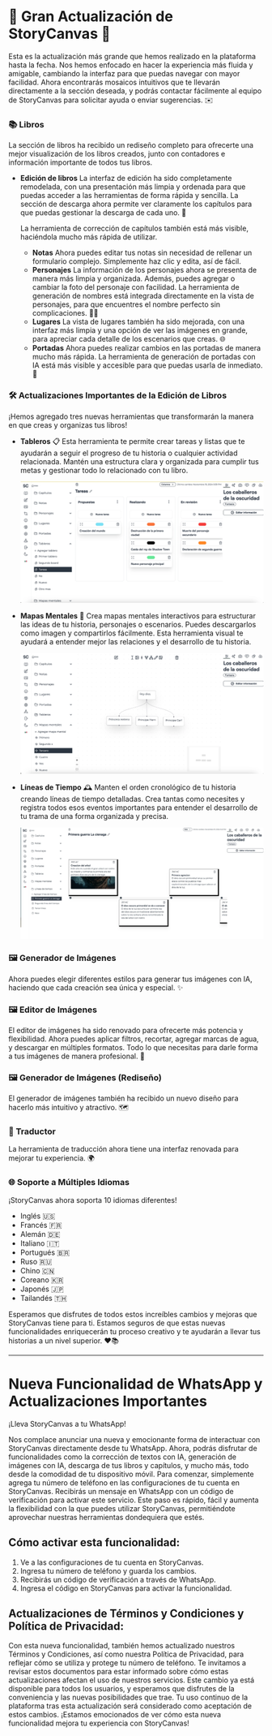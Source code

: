 # 🎉 Gran Actualización de StoryCanvas 🎉

Esta es la actualización más grande que hemos realizado en la plataforma hasta la fecha. Nos hemos enfocado en hacer la experiencia más fluida y amigable, cambiando la interfaz para que puedas navegar con mayor facilidad. Ahora encontrarás mosaicos intuitivos que te llevarán directamente a la sección deseada, y podrás contactar fácilmente al equipo de StoryCanvas para solicitar ayuda o enviar sugerencias. ✉️

### 📚 Libros
La sección de libros ha recibido un rediseño completo para ofrecerte una mejor visualización de los libros creados, junto con contadores e información importante de todos tus libros.

- **Edición de libros**
  La interfaz de edición ha sido completamente remodelada, con una presentación más limpia y ordenada para que puedas acceder a las herramientas de forma rápida y sencilla. La sección de descarga ahora permite ver claramente los capítulos para que puedas gestionar la descarga de cada uno. 💾

  La herramienta de corrección de capítulos también está más visible, haciéndola mucho más rápida de utilizar.

  - **Notas**
    Ahora puedes editar tus notas sin necesidad de rellenar un formulario complejo. Simplemente haz clic y edita, así de fácil.
  - **Personajes**
    La información de los personajes ahora se presenta de manera más limpia y organizada. Además, puedes agregar o cambiar la foto del personaje con facilidad. La herramienta de generación de nombres está integrada directamente en la vista de personajes, para que encuentres el nombre perfecto sin complicaciones. 👨‍💻
  - **Lugares**
    La vista de lugares también ha sido mejorada, con una interfaz más limpia y una opción de ver las imágenes en grande, para apreciar cada detalle de los escenarios que creas. 🌐
  - **Portadas**
    Ahora puedes realizar cambios en las portadas de manera mucho más rápida. La herramienta de generación de portadas con IA está más visible y accesible para que puedas usarla de inmediato. 🌟

### 🛠️ Actualizaciones Importantes de la Edición de Libros
¡Hemos agregado tres nuevas herramientas que transformarán la manera en que creas y organizas tus libros!

- **Tableros** 📋
  Esta herramienta te permite crear tareas y listas que te ayudarán a seguir el progreso de tu historia o cualquier actividad relacionada. Mantén una estructura clara y organizada para cumplir tus metas y gestionar todo lo relacionado con tu libro.

  ![alt text](https://raw.githubusercontent.com/kimvex/storycanvas-blog-info/refs/heads/main/imgs/Imagen%20Board.webp.webp)

- **Mapas Mentales** 🧠
  Crea mapas mentales interactivos para estructurar las ideas de tu historia, personajes o escenarios. Puedes descargarlos como imagen y compartirlos fácilmente. Esta herramienta visual te ayudará a entender mejor las relaciones y el desarrollo de tu historia.

  ![alt text](https://raw.githubusercontent.com/kimvex/storycanvas-blog-info/refs/heads/main/imgs/Mapa%20mental.webp.webp)

- **Líneas de Tiempo** 🕰️
  Manten el orden cronológico de tu historia creando líneas de tiempo detalladas. Crea tantas como necesites y registra todos esos eventos importantes para entender el desarrollo de tu trama de una forma organizada y precisa.

  ![alt text](https://raw.githubusercontent.com/kimvex/storycanvas-blog-info/refs/heads/main/imgs/timeline.webp.webp)

### 🖼️ Generador de Imágenes
Ahora puedes elegir diferentes estilos para generar tus imágenes con IA, haciendo que cada creación sea única y especial. ✨

### 🖼️ Editor de Imágenes
El editor de imágenes ha sido renovado para ofrecerte más potencia y flexibilidad. Ahora puedes aplicar filtros, recortar, agregar marcas de agua, y descargar en múltiples formatos. Todo lo que necesitas para darle forma a tus imágenes de manera profesional. 🌄

### 🖼️ Generador de Imágenes (Rediseño)
El generador de imágenes también ha recibido un nuevo diseño para hacerlo más intuitivo y atractivo. 🗺️

### 🔧 Traductor
La herramienta de traducción ahora tiene una interfaz renovada para mejorar tu experiencia. 🌍

### 🌐 Soporte a Múltiples Idiomas
¡StoryCanvas ahora soporta 10 idiomas diferentes!
- Inglés 🇺🇸
- Francés 🇫🇷
- Alemán 🇩🇪
- Italiano 🇮🇹
- Portugués 🇧🇷
- Ruso 🇷🇺
- Chino 🇨🇳
- Coreano 🇰🇷
- Japonés 🇯🇵
- Tailandés 🇹🇭

Esperamos que disfrutes de todos estos increíbles cambios y mejoras que StoryCanvas tiene para ti. Estamos seguros de que estas nuevas funcionalidades enriquecerán tu proceso creativo y te ayudarán a llevar tus historias a un nivel superior. ❤️📚

----

# Nueva Funcionalidad de WhatsApp y Actualizaciones Importantes

¡Lleva StoryCanvas a tu WhatsApp!

Nos complace anunciar una nueva y emocionante forma de interactuar con StoryCanvas directamente desde tu WhatsApp. Ahora, podrás disfrutar de funcionalidades como la corrección de textos con IA, generación de imágenes con IA, descarga de tus libros y capítulos, y mucho más, todo desde la comodidad de tu dispositivo móvil. Para comenzar, simplemente agrega tu número de teléfono en las configuraciones de tu cuenta en StoryCanvas. Recibirás un mensaje en WhatsApp con un código de verificación para activar este servicio. Este paso es rápido, fácil y aumenta la flexibilidad con la que puedes utilizar StoryCanvas, permitiéndote aprovechar nuestras herramientas dondequiera que estés.

## Cómo activar esta funcionalidad:

1. Ve a las configuraciones de tu cuenta en StoryCanvas.
2. Ingresa tu número de teléfono y guarda los cambios.
3. Recibirás un código de verificación a través de WhatsApp.
4. Ingresa el código en StoryCanvas para activar la funcionalidad.

## Actualizaciones de Términos y Condiciones y Política de Privacidad:

Con esta nueva funcionalidad, también hemos actualizado nuestros Términos y Condiciones, así como nuestra Política de Privacidad, para reflejar cómo se utiliza y protege tu número de teléfono. Te invitamos a revisar estos documentos para estar informado sobre cómo estas actualizaciones afectan el uso de nuestros servicios. Este cambio ya está disponible para todos los usuarios, y esperamos que disfrutes de la conveniencia y las nuevas posibilidades que trae. Tu uso continuo de la plataforma tras esta actualización será considerado como aceptación de estos cambios. ¡Estamos emocionados de ver cómo esta nueva funcionalidad mejora tu experiencia con StoryCanvas!